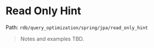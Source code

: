 # Read Only Hint

Path: `rdb/query_optimization/spring/jpa/read_only_hint`

> Notes and examples TBD.

